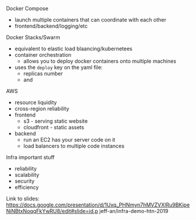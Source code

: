 Docker Compose
  - launch multiple containers that can coordinate with each other
  - frontend/backend/logging/etc 

Docker Stacks/Swarm
 - equivalent to elastic load blaancing/kubernetees
 - container orchestration
   - allows you to deploy docker containers onto multiple machines
 - uses the  `deploy` key on the yaml file: 
   - replicas number
   - and 


AWS
 - resource liquidity
 - cross-region reliability
 - frontend
   - s3 - serving static website
   - cloudfront - static assets
 - backend
   - run an EC2 has your server code on it
   - load balancers to multiple code instances

Infra important stuff
  - reliability
  - scalability
  - security
  - efficiency

Link to slides: https://docs.google.com/presentation/d/1Uxq_PHNmyn7hMVZVXlRu9BKipeNiNBtxNoqqFkYwRU8/edit#slide=id.p
jeff-an/infra-demo-htn-2019